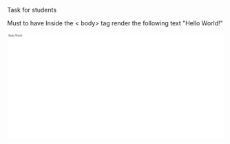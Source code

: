 Task for students

Must to have
Inside the < body> tag render the following text "Hello World!"

<img src="image.png" >